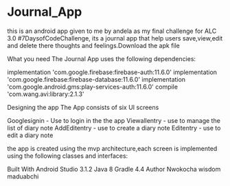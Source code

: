 # Journal_App
this is an android app given to me by andela as my final challenge for ALC 3.0 #7DaysofCodeChallenge,
its a journal app that help users save,view,edit and delete there thoughts and feelings.Download the apk file

What you need
The Journal App uses the following dependencies:

 implementation 'com.google.firebase:firebase-auth:11.6.0'
    implementation 'com.google.firebase:firebase-database:11.6.0'
    implementation 'com.google.android.gms:play-services-auth:11.6.0'
    compile 'com.wang.avi:library:2.1.3'


Designing the app
The App consists of six UI screens

Googlesignin - Use to login in the the app
Viewallentry - use to manage the list of diary note
AddEditentry - use to create a diary note
Editentry - use to edit a diary note

 the app is created using the mvp architecture,each screen is implemented using the following classes and interfaces:

Built With
Android Studio 3.1.2
Java 8
Gradle 4.4
Author Nwokocha wisdom maduabchi

